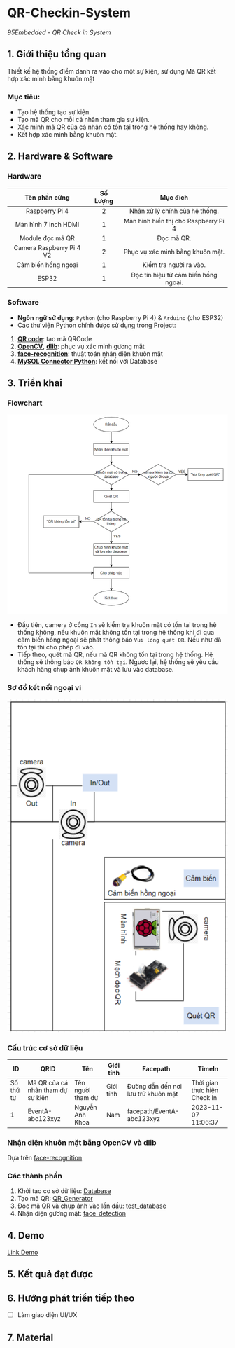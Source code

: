 # QR-Checkin-System

*95Embedded - QR Check in System*
## 1. Giới thiệu tổng quan

Thiết kế hệ thống điểm danh ra vào cho một sự kiện, sử dụng Mã QR kết hợp xác minh bằng khuôn mặt

### Mục tiêu:

- Tạo hệ thống tạo sự kiện.
- Tạo mã QR cho mỗi cá nhân tham gia sự kiện.
- Xác minh mã QR của cá nhân có tồn tại trong hệ thống hay không. 
- Kết hợp xác minh bằng khuôn mặt.

## 2. Hardware & Software

### Hardware 
|Tên phần cứng|Số Lượng|Mục đích|
|:---:|:---:|:---:|
|Raspberry Pi 4|2|Nhân xử lý chính của hệ thống.|
|Màn hình 7 inch HDMI|1|Màn hình hiển thị cho Raspberry Pi 4|
|Module đọc mã QR|1|Đọc mã QR.|
|Camera Raspberry Pi 4 V2|2|Phục vụ xác minh bằng khuôn mặt.|
|Cảm biến hồng ngoại|1|Kiểm tra người ra vào.|
|ESP32|1|Đọc tín hiệu từ cảm biến hồng ngoại.|

### Software 
- **Ngôn ngữ sử dụng**: `Python` (cho Raspberry Pi 4) & `Arduino` (cho ESP32)
- Các thư viện Python chính được sử dụng trong Project: 
1. [**QR code**](https://pypi.org/project/qrcode/): tạo mã QRCode
2. [**OpenCV**](https://pypi.org/project/opencv-python/), [**dlib**](https://pypi.org/project/dlib/): phục vụ xác minh gương mặt
3. [**face-recognition**](https://github.com/ageitgey/face_recognition): thuật toán nhận diện khuôn mặt
4. [**MySQL Connector Python**](https://pypi.org/project/mysql-connector-python/): kết nối với Database

## 3. Triển khai

### Flowchart

![Flowchart](https://github.com/nakhoa1010/QR-Checkin-System/blob/main/pic/flowchart.png?raw=true)

- Đầu tiên, camera ở cổng `In` sẽ kiểm tra khuôn mặt có tồn tại trong hệ thống không, nếu khuôn mặt không tồn tại trong hệ thống khi đi qua cảm biến hồng ngoại sẽ phát thông báo `Vui lòng quét QR`. Nếu như đã tồn tại thì cho phép đi vào.
- Tiếp theo, quét mã QR, nếu mã QR không tồn tại trong hệ thống. Hệ thống sẽ thông báo `QR không tồn tại`. Ngược lại, hệ thống sẽ yêu cầu khách hàng chụp ảnh khuôn mặt và lưu vào database.

### Sơ đồ kết nối ngoại vi
![Hardware](https://github.com/nakhoa1010/QR-Checkin-System/blob/main/pic/hardware.png?raw=true)


### Cấu trúc cơ sở dữ liệu
|ID|QRID|Tên|Giới tính|Facepath|TimeIn|
|---|---|---|---|---|---|
|Số thứ tự|Mã QR của cá nhân tham dự sự kiện|Tên người tham dự|Giới tính|Đường dẫn đến nơi lưu trữ khuôn mặt|Thời gian thực hiện Check In|
|1|EventA-abc123xyz|Nguyễn Anh Khoa|Nam|facepath/EventA-abc123xyz|2023-11-07 11:06:37|
### Nhận diện khuôn mặt bằng OpenCV và dlib

Dựa trên [face-recognition](https://github.com/ageitgey/face_recognition)

### Các thành phần 
1. Khởi tạo cơ sở dữ liệu: [Database](https://github.com/nakhoa1010/QR-Checkin-System/blob/main/main/yourtablename.sql)
2. Tạo mã QR: [QR_Generator](https://github.com/nakhoa1010/QR-Checkin-System/blob/main/main/QR_Generator.py)
3. Đọc mã QR và chụp ảnh vào lần đầu: [test_database](https://github.com/nakhoa1010/QR-Checkin-System/blob/main/main/test_database.py)
4. Nhận diện gương mặt: [face_detection](https://github.com/nakhoa1010/QR-Checkin-System/blob/main/main/face_detection.py)


## 4. Demo
[Link Demo](https://youtube.com/)
## 5. Kết quả đạt được

## 6. Hướng phát triển tiếp theo
- [ ] Làm giao diện UI/UX

## 7. Material 


